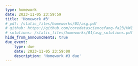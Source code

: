 ```yaml
---
type: homework
date: 2023-11-05 23:59:59
title: 'Homework #3'
# pdf: /static_files/homeworks/01/asg.pdf
# github: https://github.com/coredatasciencefang-fa23/HW1
# solutions: /static_files/homeworks/01/asg_solutions.pdf
hide_from_announcments: true
due_event: 
    type: due
    date: 2023-11-05 23:59:00
    description: 'Homework #3 due'
---
```

